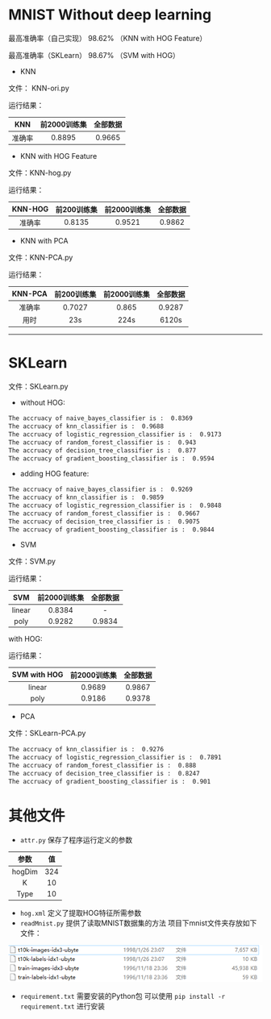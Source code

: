 # MNIST Without deep learning




最高准确率（自己实现）  98.62%  （KNN with HOG Feature）

最高准确率（SKLearn）  98.67%  （SVM with HOG）


* KNN

文件： KNN-ori.py

运行结果：


|KNN|前2000训练集|全部数据|
|:-:|:-:|:-:|
|准确率|0.8895|0.9665|




* KNN with HOG Feature

文件：KNN-hog.py

运行结果：


|KNN-HOG|前200训练集|前2000训练集|全部数据|
|:-:|:-:|:-:|:-:|
|准确率|0.8135|0.9521|0.9862|




* KNN with PCA

文件：KNN-PCA.py

运行结果：

|KNN-PCA|前200训练集|前2000训练集|全部数据|
|:-:|:-:|:-:|:-:|
|准确率|0.7027|0.865|0.9287|
|用时|23s|224s|6120s|



***

# SKLearn

文件：SKLearn.py

* without HOG:
```
The accruacy of naive_bayes_classifier is :  0.8369
The accruacy of knn_classifier is :  0.9688
The accruacy of logistic_regression_classifier is :  0.9173
The accruacy of random_forest_classifier is :  0.943
The accruacy of decision_tree_classifier is :  0.877
The accruacy of gradient_boosting_classifier is :  0.9594
```
* adding HOG feature:

```
The accruacy of naive_bayes_classifier is :  0.9269
The accruacy of knn_classifier is :  0.9859
The accruacy of logistic_regression_classifier is :  0.9848
The accruacy of random_forest_classifier is :  0.9667
The accruacy of decision_tree_classifier is :  0.9075
The accruacy of gradient_boosting_classifier is :  0.9844

```

* SVM

文件：SVM.py



运行结果：

|SVM|前2000训练集|全部数据|
|:-:|:-:|:-:|
|linear|0.8384|-|
|poly|0.9282|0.9834|



with HOG:

运行结果：

|SVM with HOG|前2000训练集|全部数据|
|:-:|:-:|:-:|
|linear|0.9689|0.9867|
|poly|0.9186|0.9378|



* PCA

文件：SKLearn-PCA.py

```
The accruacy of knn_classifier is :  0.9276
The accruacy of logistic_regression_classifier is :  0.7891
The accruacy of random_forest_classifier is :  0.888
The accruacy of decision_tree_classifier is :  0.8247
The accruacy of gradient_boosting_classifier is :  0.901
```



# 其他文件

* `attr.py` 保存了程序运行定义的参数



|参数|值|
|:-:|:-:| 
|hogDim|324|
|K|10|
|Type|10|


* `hog.xml` 定义了提取HOG特征所需参数
* `readMnist.py` 提供了读取MNIST数据集的方法
项目下mnist文件夹存放如下文件：

![MNISTDATA](./img/MNIST.png)

* `requirement.txt` 需要安装的Python包
可以使用 `pip install -r requirement.txt` 进行安装




